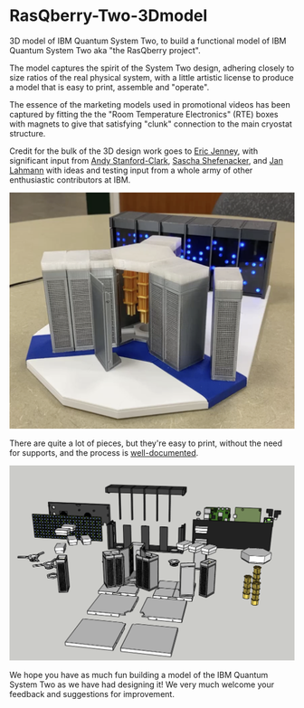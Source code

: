 # RasQberry-Two-3Dmodel
3D model of IBM Quantum System Two, to build a functional model of IBM Quantum System Two aka "the RasQberry project".

The model captures the spirit of the System Two design, adhering closely to size ratios of the real physical system, with a little artistic license to produce a model that is
easy to print, assemble and "operate".

The essence of the marketing models used in promotional videos has been captured by fitting the the "Room Temperature Electronics" (RTE) boxes with magnets to give that 
satisfying "clunk" connection to the main cryostat structure.

Credit for the bulk of the 3D design work goes to [Eric Jenney](https://github.com/ejog), with significant input from [Andy Stanford-Clark](https://github.com/andysc),  [Sascha Shefenacker](https://github.com/saschaschefenacker), and [Jan Lahmann](https://github.com/JanLahmann) with ideas and testing input from a whole army of other enthusiastic contributors at IBM.

![Assembled model of Quantum System Two](RasQberry2model.png "RasQberry 2 model")

There are quite a lot of pieces, but they're easy to print, without the need for supports, and the process is [well-documented](https://rasqberry.org/3d-model/hardware-assembly-guide).

![Exploded parts view of RasQberry 2 model](RasQberry2exploded.png "Exploded view of RasQerry 2")

We hope you have as much fun building a model of the IBM Quantum System Two as we have had designing it! We very much welcome your feedback and suggestions for improvement.


